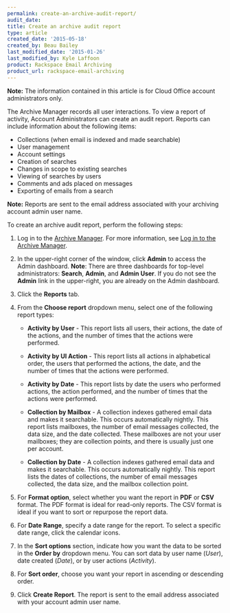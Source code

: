 ```yaml
---
permalink: create-an-archive-audit-report/
audit_date:
title: Create an archive audit report
type: article
created_date: '2015-05-18'
created_by: Beau Bailey
last_modified_date: '2015-01-26'
last_modified_by: Kyle Laffoon
product: Rackspace Email Archiving
product_url: rackspace-email-archiving
---
```


**Note:** The information contained in this article is for Cloud Office
account administrators only.

The Archive Manager records all user interactions. To view a report of
activity, Account Administrators can create an audit report. Reports can
include information about the following items:

-   Collections (when email is indexed and made searchable)
-   User management
-   Account settings
-   Creation of searches
-   Changes in scope to existing searches
-   Viewing of searches by users
-   Comments and ads placed on messages
-   Exporting of emails from a search

**Note:** Reports are sent to the email address associated with your
archiving account admin user name.

To create an archive audit report, perform the following steps:

1.  Log in to the [Archive
    Manager](https://cp.rackspace.com/Login.aspx?ReturnUrl=%2f).
    For more information, see [Log in to the Archive
    Manager](/support/how-to/log-in-to-the-archive-manager).

2.  In the upper-right corner of the window, click **Admin** to access
    the Admin dashboard.
    **Note**<span>: There are three dashboards for top-level
    administrators:  **Search**, **Admin**, and **Admin User**. If you
    do not see the </span>**Admin**<span> link in the upper-right, you
    are already on the Admin dashboard.</span>

3.  Click the **Reports** tab.

4. From the **Choose report** dropdown menu, select one of the
    following report types:

    - **Activity by User** - This report lists all users, their actions,
      the date of the actions, and the number of times that the
      actions were performed.

    - **Activity by UI Action** - This report lists all actions in
      alphabetical order, the users that performed the actions, the
      date, and the number of times that the actions were performed.

    - **Activity by Date** - This report lists by date the users who
      performed actions, the action performed, and the number of times
      that the actions were performed.

    - **Collection by Mailbox** - A collection indexes gathered email
      data and makes it searchable. This occurs automatically nightly.
      This report lists mailboxes, the number of email messages
      collected, the data size, and the date collected. These
      mailboxes are not your user mailboxes; they are collection
      points, and there is usually just one per account.

    - **Collection by Date** - A collection indexes gathered email data
      and makes it searchable. This occurs automatically nightly. This
      report lists the dates of collections, the number of email
      messages collected, the data size, and the mailbox collection
      point.


5. For **Format option**, select whether you want the report in **PDF**
   or **CSV** format. The PDF format is ideal for read-only reports.
   The CSV format is ideal if you want to sort or repurpose the report
   data.

6.  For **Date Range**, specify a date range for the report. To select a
    specific date range, click the calendar icons.

7.  In the **Sort options** section, indicate how you want the data to
    be sorted in the **Order by** dropdown menu. You can sort data by
    user name (*User*), date created (*Date*), or by user actions
    (*Activity*).

8. For **Sort order**, choose you want your report in ascending or
   descending order.

9.  Click **Create Report**. The report is sent to the email address
    associated with your account admin user name.
